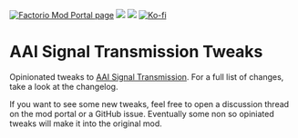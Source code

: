 [![Factorio Mod Portal page](https://img.shields.io/badge/dynamic/json?color=orange&label=Factorio&query=downloads_count&suffix=%20downloads&url=https%3A%2F%2Fmods.factorio.com%2Fapi%2Fmods%2Faai-signal-transmission-tweaks&style=for-the-badge)](https://mods.factorio.com/mod/aai-signal-transmission-tweaks) [![](https://img.shields.io/github/issues/QuingKhaos/aai-signal-transmission-tweaks/bug?label=Bug%20Reports&style=for-the-badge)](https://github.com/QuingKhaos/aai-signal-transmission-tweaks/issues?q=is%3Aissue%20state%3Aopen%20label%3Abug) [![](https://img.shields.io/github/issues-pr/QuingKhaos/aai-signal-transmission-tweaks?label=Pull%20Requests&style=for-the-badge)](https://github.com/QuingKhaos/aai-signal-transmission-tweaks/pulls) [![Ko-fi](https://img.shields.io/badge/Ko--fi-support%20me-ff5e5b?logo=kofi&logoColor=white&style=for-the-badge)](https://ko-fi.com/quingkhaos)

# AAI Signal Transmission Tweaks

Opinionated tweaks to [AAI Signal Transmission](https://mods.factorio.com/mod/aai-signal-transmission). For a full list of changes, take a look at the changelog.

If you want to see some new tweaks, feel free to open a discussion thread on the mod portal or a GitHub issue. Eventually some non so opiniated tweaks will make it into the original mod.
